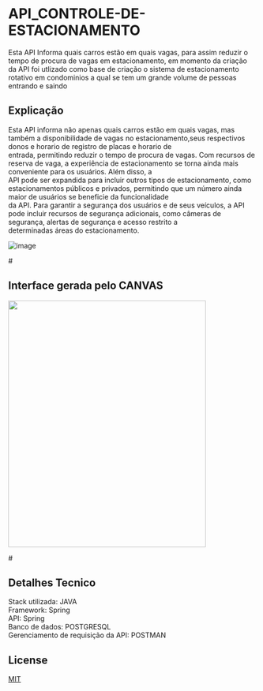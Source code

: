 # API_CONTROLE-DE-ESTACIONAMENTO
Esta API Informa quais carros estão em quais vagas, para assim reduzir o tempo de procura de vagas em estacionamento, em momento da criação da API foi utlizado como base de criação o sistema de estacionamento rotativo em condominios a qual se tem um grande volume de pessoas entrando e saindo 

<h2>Explicação </h2>
Esta API informa não apenas quais carros estão em quais vagas, mas também a disponibilidade de vagas no estacionamento,seus respectivos donos e horario de registro de placas e horario de </BR>entrada, permitindo reduzir o tempo de procura de vagas. Com recursos de reserva de vaga, a experiência de estacionamento se torna ainda mais conveniente para os usuários. Além disso, a</BR> API pode ser  expandida para incluir outros tipos de estacionamento, como estacionamentos públicos e privados, permitindo que um número ainda maior de usuários se beneficie da funcionalidade</BR> da API. Para garantir a segurança dos usuários e de seus veículos, a API pode incluir recursos de segurança adicionais, como câmeras de segurança, alertas de segurança e acesso restrito a </BR>determinadas áreas do estacionamento.

![image](https://user-images.githubusercontent.com/58978196/236706935-56b46ee0-18df-4fe1-8859-26a6875ce3a9.png)

#<h2>Interface gerada pelo CANVAS </h2>
<img src="https://user-images.githubusercontent.com/58978196/236709210-718ec560-04da-494a-9b78-527cf6ef16df.png" width="400" height="500" class="left"></p>


#<h2>Detalhes Tecnico </h2>
Stack utilizada: JAVA </BR>
Framework: Spring </BR>
API: Spring</BR>
Banco de dados: POSTGRESQL</BR>
Gerenciamento de requisição da API: POSTMAN

## License

[MIT](https://choosealicense.com/licenses/mit/)
